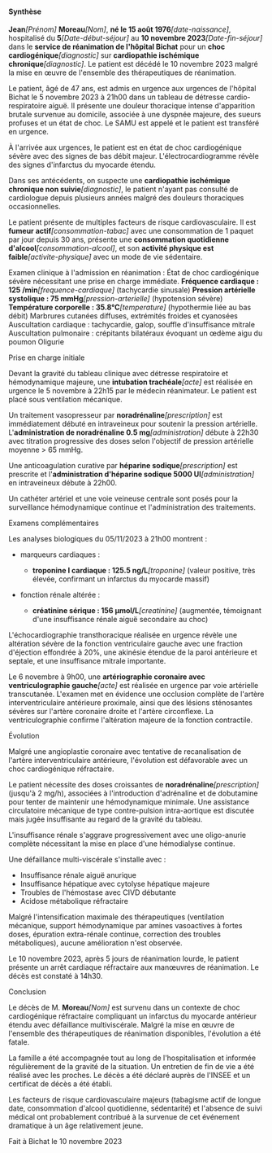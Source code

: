 #### Synthèse

**Jean**_[Prénom]_ **Moreau**_[Nom]_, **né le 15 août 1976**_[date-naissance]_, hospitalisé du **5**_[Date-début-séjour]_ au **10 novembre 2023**_[Date-fin-séjour]_ dans le **service de réanimation de l'hôpital Bichat** pour un **choc cardiogénique**_[diagnostic]_ sur **cardiopathie ischémique chronique**_[diagnostic]_. Le patient est décédé le 10 novembre 2023 malgré la mise en œuvre de l'ensemble des thérapeutiques de réanimation.

Le patient, âgé de 47 ans, est admis en urgence aux urgences de l'hôpital Bichat le 5 novembre 2023 à 21h00 dans un tableau de détresse cardio-respiratoire aiguë. Il présente une douleur thoracique intense d'apparition brutale survenue au domicile, associée à une dyspnée majeure, des sueurs profuses et un état de choc. Le SAMU est appelé et le patient est transféré en urgence.

À l'arrivée aux urgences, le patient est en état de choc cardiogénique sévère avec des signes de bas débit majeur. L'électrocardiogramme révèle des signes d'infarctus du myocarde étendu.

Dans ses antécédents, on suspecte une **cardiopathie ischémique chronique non suivie**_[diagnostic]_, le patient n'ayant pas consulté de cardiologue depuis plusieurs années malgré des douleurs thoraciques occasionnelles.

Le patient présente de multiples facteurs de risque cardiovasculaire. Il est **fumeur actif**_[consommation-tabac]_ avec une consommation de 1 paquet par jour depuis 30 ans, présente une **consommation quotidienne d'alcool**_[consommation-alcool]_, et son **activité physique est faible**_[activite-physique]_ avec un mode de vie sédentaire.

Examen clinique à l'admission en réanimation :
État de choc cardiogénique sévère nécessitant une prise en charge immédiate.
**Fréquence cardiaque : 125 /min**_[frequence-cardiaque]_ (tachycardie sinusale)
**Pression artérielle systolique : 75 mmHg**_[pression-arterielle]_ (hypotension sévère)
**Température corporelle : 35.8°C**_[temperature]_ (hypothermie liée au bas débit)
Marbrures cutanées diffuses, extrémités froides et cyanosées
Auscultation cardiaque : tachycardie, galop, souffle d'insuffisance mitrale
Auscultation pulmonaire : crépitants bilatéraux évoquant un œdème aigu du poumon
Oligurie

Prise en charge initiale

Devant la gravité du tableau clinique avec détresse respiratoire et hémodynamique majeure, une **intubation trachéale**_[acte]_ est réalisée en urgence le 5 novembre à 22h15 par le médecin réanimateur. Le patient est placé sous ventilation mécanique.

Un traitement vasopresseur par **noradrénaline**_[prescription]_ est immédiatement débuté en intraveineux pour soutenir la pression artérielle. L'**administration de noradrénaline 0.5 mg**_[administration]_ débute à 22h30 avec titration progressive des doses selon l'objectif de pression artérielle moyenne > 65 mmHg.

Une anticoagulation curative par **héparine sodique**_[prescription]_ est prescrite et l'**administration d'héparine sodique 5000 UI**_[administration]_ en intraveineux débute à 22h00.

Un cathéter artériel et une voie veineuse centrale sont posés pour la surveillance hémodynamique continue et l'administration des traitements.

Examens complémentaires

Les analyses biologiques du 05/11/2023 à 21h00 montrent :

- marqueurs cardiaques :
  - **troponine I cardiaque : 125.5 ng/L**_[troponine]_ (valeur positive, très élevée, confirmant un infarctus du myocarde massif)

- fonction rénale altérée :
  - **créatinine sérique : 156 µmol/L**_[creatinine]_ (augmentée, témoignant d'une insuffisance rénale aiguë secondaire au choc)

L'échocardiographie transthoracique réalisée en urgence révèle une altération sévère de la fonction ventriculaire gauche avec une fraction d'éjection effondrée à 20%, une akinésie étendue de la paroi antérieure et septale, et une insuffisance mitrale importante.

Le 6 novembre à 9h00, une **artériographie coronaire avec ventriculographie gauche**_[acte]_ est réalisée en urgence par voie artérielle transcutanée. L'examen met en évidence une occlusion complète de l'artère interventriculaire antérieure proximale, ainsi que des lésions sténosantes sévères sur l'artère coronaire droite et l'artère circonflexe. La ventriculographie confirme l'altération majeure de la fonction contractile.

Évolution

Malgré une angioplastie coronaire avec tentative de recanalisation de l'artère interventriculaire antérieure, l'évolution est défavorable avec un choc cardiogénique réfractaire.

Le patient nécessite des doses croissantes de **noradrénaline**_[prescription]_ (jusqu'à 2 mg/h), associées à l'introduction d'adrénaline et de dobutamine pour tenter de maintenir une hémodynamique minimale. Une assistance circulatoire mécanique de type contre-pulsion intra-aortique est discutée mais jugée insuffisante au regard de la gravité du tableau.

L'insuffisance rénale s'aggrave progressivement avec une oligo-anurie complète nécessitant la mise en place d'une hémodialyse continue.

Une défaillance multi-viscérale s'installe avec :
- Insuffisance rénale aiguë anurique
- Insuffisance hépatique avec cytolyse hépatique majeure
- Troubles de l'hémostase avec CIVD débutante
- Acidose métabolique réfractaire

Malgré l'intensification maximale des thérapeutiques (ventilation mécanique, support hémodynamique par amines vasoactives à fortes doses, épuration extra-rénale continue, correction des troubles métaboliques), aucune amélioration n'est observée.

Le 10 novembre 2023, après 5 jours de réanimation lourde, le patient présente un arrêt cardiaque réfractaire aux manœuvres de réanimation. Le décès est constaté à 14h30.

Conclusion

Le décès de M. **Moreau**_[Nom]_ est survenu dans un contexte de choc cardiogénique réfractaire compliquant un infarctus du myocarde antérieur étendu avec défaillance multiviscérale. Malgré la mise en œuvre de l'ensemble des thérapeutiques de réanimation disponibles, l'évolution a été fatale.

La famille a été accompagnée tout au long de l'hospitalisation et informée régulièrement de la gravité de la situation. Un entretien de fin de vie a été réalisé avec les proches. Le décès a été déclaré auprès de l'INSEE et un certificat de décès a été établi.

Les facteurs de risque cardiovasculaire majeurs (tabagisme actif de longue date, consommation d'alcool quotidienne, sédentarité) et l'absence de suivi médical ont probablement contribué à la survenue de cet événement dramatique à un âge relativement jeune.

Fait à Bichat le 10 novembre 2023
